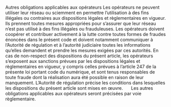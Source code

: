 Autres obligations applicables aux opérateurs
Les opérateurs ne peuvent utiliser leur réseau ou sciemment en permettre l’utilisation à des fins illégales ou contraires aux dispositions légales et règlementaires en vigueur. Ils prennent toutes mesures appropriées pour s’assurer que leur réseau n’est pas utilisé à des fins illégales ou frauduleuses.
Les opérateurs doivent coopérer et contribuer activement à la lutte contre toutes formes de fraudes énoncées dans le présent code et doivent notamment communiquer à l’Autorité de régulation et à l’autorité judiciaire toutes les informations qu’elles demandent et prendre les mesures exigées par ces autorités.
En cas de non-respect des dispositions du présent article, les opérateurs s’exposent aux sanctions prévues par les dispositions légales et règlementaires en vigueur, y compris celles prévues à l’article 247 de la présente loi portant code du numérique, et sont tenus responsables de toute fraude dont la réalisation aura été possible en raison de leur manquement.
L’Autorité de régulation précise les conditions dans lesquelles les dispositions du présent article sont mises en œuvre.
`	`Les autres 	obligations 	applicables 	aux opérateurs seront précisées par voie règlementaire.
